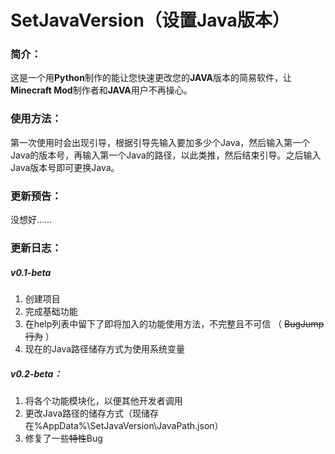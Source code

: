 # SetJavaVersion（设置Java版本）

### 简介：

这是一个用**Python**制作的能让您快速更改您的**JAVA**版本的简易软件，让**Minecraft Mod**制作者和**JAVA**用户不再操心。

### 使用方法：

第一次使用时会出现引导，根据引导先输入要加多少个Java，然后输入第一个Java的版本号，再输入第一个Java的路径，以此类推，然后结束引导。之后输入Java版本号即可更换Java。

### 更新预告：

没想好……

### 更新日志：

##### v0.1-beta

1. 创建项目
2. 完成基础功能
3. 在help列表中留下了即将加入的功能使用方法，不完整且不可信  （ ~~BugJump行为~~ ）
4. 现在的Java路径储存方式为使用系统变量

##### v0.2-beta：

1. 将各个功能模块化，以便其他开发者调用
2. 更改Java路径的储存方式（现储存在%AppData%\SetJavaVersion\JavaPath.json）
3. 修复了一些~~特性~~Bug
